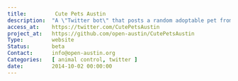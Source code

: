 ```yaml
---
title:         Cute Pets Austin
description:  "A \"Twitter bot\" that posts a random adoptable pet from the Austin Animal Center."
access_at:    https://twitter.com/CutePetsAustin
project_at:   https://github.com/open-austin/CutePetsAustin
Type:         website
Status:       beta
Contact:      info@open-austin.org
Categories:   [ animal control, twitter ]
date:         2014-10-02 00:00:00
---
```

